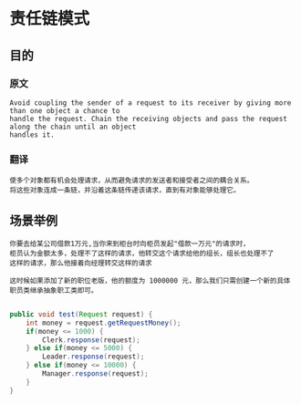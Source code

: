 # 责任链模式

## 目的

### 原文

    Avoid coupling the sender of a request to its receiver by giving more than one object a chance to 
    handle the request. Chain the receiving objects and pass the request along the chain until an object 
    handles it.

### 翻译
    
    使多个对象都有机会处理请求，从而避免请求的发送者和接受者之间的耦合关系。
    将这些对象连成一条链，并沿着这条链传递该请求，直到有对象能够处理它。
    

## 场景举例

    你要去给某公司借款1万元,当你来到柜台时向柜员发起"借款一万元"的请求时，
    柜员认为金额太多，处理不了这样的请求，他转交这个请求给他的组长，组长也处理不了
    这样的请求，那么他接着向经理转交这样的请求
    
    这时候如果添加了新的职位老版，他的额度为 1000000 元，那么我们只需创建一个新的具体职员类继承抽象职工类即可。

```java

public void test(Request request) {
    int money = request.getRequestMoney();
    if(money <= 1000) {
        Clerk.response(request);	
    } else if(money <= 5000) {
        Leader.response(request);
    } else if(money <= 10000) {
        Manager.response(request);
    }
}

```



 